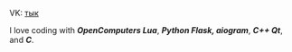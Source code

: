 <!--- Меня зовут **Кирилл Гусарев** --->

VK: [тык](https://vk.com/kgusarev/ "kgusarev")

I love coding with ***OpenComputers Lua***, ***Python Flask, aiogram***, ***C++ Qt***, and ***C***.


<!---
- 👋 Hi, I’m @GusarevKirill
- 👀 I’m interested in ...
- 🌱 I’m currently learning ...
- 💞️ I’m looking to collaborate on ...
- 📫 How to reach me ...
--->

<!---
GusarevKirill/GusarevKirill is a ✨ special ✨ repository because its `README.md` (this file) appears on your GitHub profile.
You can click the Preview link to take a look at your changes.
--->
